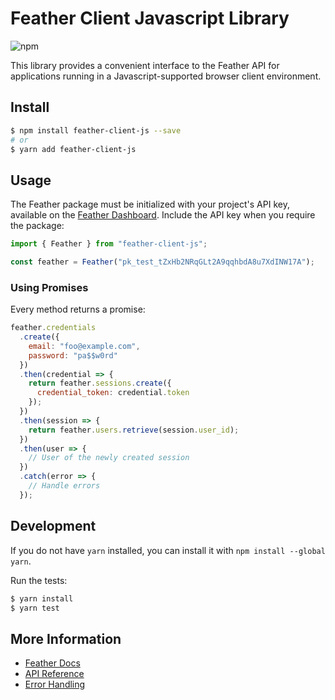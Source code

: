 # Feather Client Javascript Library

![npm](https://img.shields.io/npm/v/feather-id?color=5c70d6)

This library provides a convenient interface to the Feather API for applications running in a Javascript-supported browser client environment.

## Install

```sh
$ npm install feather-client-js --save
# or
$ yarn add feather-client-js
```

## Usage

The Feather package must be initialized with your project's API key, available on the [Feather Dashboard](https://feather.id/dashboard). Include the API key when you require the package:

```js
import { Feather } from "feather-client-js";

const feather = Feather("pk_test_tZxHb2NRqGLt2A9qqhbdA8u7XdINW17A");
```

### Using Promises

Every method returns a promise:

```js
feather.credentials
  .create({
    email: "foo@example.com",
    password: "pa$$w0rd"
  })
  .then(credential => {
    return feather.sessions.create({
      credential_token: credential.token
    });
  })
  .then(session => {
    return feather.users.retrieve(session.user_id);
  })
  .then(user => {
    // User of the newly created session
  })
  .catch(error => {
    // Handle errors
  });
```

## Development

If you do not have `yarn` installed, you can install it with `npm install --global yarn`.

Run the tests:

```sh
$ yarn install
$ yarn test
```

## More Information

- [Feather Docs](https://feather.id/docs)
- [API Reference](https://feather.id/docs/api)
- [Error Handling](https://feather.id/docs/api#errors)
